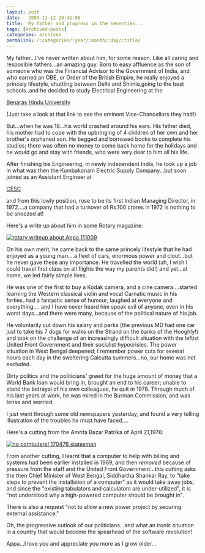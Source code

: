 ```yaml
---
layout: post
date:	2009-11-12 20:41:00
title:  My father and progress in the seventies...
tags: [archived-posts]
categories: archives
permalink: /:categories/:year/:month/:day/:title/
---
```

My father...I've never written about him, for some reason. Like all caring and resposible fathers...an amazing guy. Born to easy affluence as the son of someone who was the Financial Advisor to the Government of India, and who earned an OBE, or Order of the British Empire, he really enjoyed a princely lifestyle, shuttling between Delhi and Shimla,going to the best schools..and he decided to study Electrical Engineering at the 

<a href="http://www.bhu.ac.in/history1.htm"> Benaras Hindu University </a>

(Just take a look at that link to see the eminent Vice-Chancellors they had!)

<lj-cut text="more about Appa">


But...when he was 18...his world crashed around his ears. His father died, his mother had to cope with the upbringing of 4 children of her own and her brother's orphaned son. He begged and borrowed books to complete his studies; there was often no money to come back home for the holidays and he would go and stay with friends, who were very dear to him all his life.

After finishing his Engineering, in newly independent India, he took up a job in what was then the Kumbakonam Electric Supply Company...but soon joined as an Assistant Engineer at

<a href="http://en.wikipedia.org/wiki/Calcutta_Electric_Supply_Corporation"> CESC </a>

 and from this lowly position, rose to be its first Indian Managing Director, in 1972....a company that had a turnover of Rs.100 crores in 1972 is nothing to be sneezed at!

Here's a write up about him in some Rotary magazine:


<a href="http://s562.photobucket.com/albums/ss67/pugaippadam/?action=view&current=IMG_8691-1.jpg" target="_blank"><img src="http://i562.photobucket.com/albums/ss67/pugaippadam/IMG_8691-1.jpg" border="0" alt="rotary writeup about Appa 111009"></a>



On his own merit, he came back to the same princely lifestyle that he had enjoyed as a young man....a fleet of cars, enormous power and clout...but he never gave these any importance. He travelled the world (ah, I wish I could travel first class on all flights the way my parents did!) and yet...at home, we led fairly simple lives.

He was one of the first to buy a Kodak camera, and a cine camera....started learning the Western classical violin and vocal Carnatic music in his forties..had a fantastic sense of humour, laughed at everyone and everything.... and I have never heard him speak evil of anyone, even in his worst days...and there were many, because of the political nature of his job.


He voluntarily cut down his salary and perks (the previous MD had one car just to take his 7 dogs for walks on the Strand on the banks of the Hooghly!) and took on the challenge of an increasingly difficult situation with the leftist United Front Government and their socialist hypocrisies. The power situation in West Bengal deepened; I remember power cuts for several hours each day in the sweltering Calcutta summers...no, our home was not excluded.

Dirty politics and the politicians'  greed for the huge amount of money that a World Bank loan would bring in, brought an end to his career; unable to stand the betrayal of his own colleagues, he quit in 1978. Through much of his last years at work, he was mired in the Burman Commission, and was tense and worried. 

</lj-cut>


I just went through some old newspapers yesterday, and found a very telling illustration of the troubles he must have faced....

Here's a cutting from the Amrita Bazar Patrika  of April 21,1976:


<a href="http://s562.photobucket.com/albums/ss67/pugaippadam/?action=view&current=IMG_8688.jpg" target="_blank"><img src="http://i562.photobucket.com/albums/ss67/pugaippadam/IMG_8688.jpg" border="0" alt="no computers! 170476 statesman"></a>


From another cutting, I learnt that a computer to help with billing and systems had been earlier installed in 1969, and then *removed* because of pressure from the staff and the United Front Government...this cutting asks the then Chief Minister of West Bengal, Siddhartha Shankar Ray, to "take steps to prevent the installation of a computer" as it would take away jobs, and since the "existing tabulators and calculators are under-utilized", it is "not understood why a high-powered computer should be brought in". 

There is also a request "not to allow a new power project by securing external assistance."


Oh, the progressive outlook of our politicians...and what an ironic situation in a country that would become the spearhead of the software revolution!


Appa...I love you and appreciate you more as I grow older...
